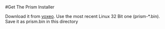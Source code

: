 #Get The Prism Installer

Download it from [voxeo](http://labs.voxeo.com/prism/download/).  Use the most recent Linux 32 Bit one (prism-*.bin).  Save it as prism.bin in this directory
